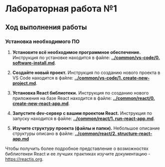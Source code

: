 # Лабораторная работа №1



## Ход выполнения работы
### Установка необходимого ПО
1. **Установите всё необходимое программное обеспечение.**
 Инструкция по установке находится в файле: **[../common/vs-code/0. software-install.md](https://github.com/vinokurov-and/laboratory/blob/main/common/vs-code/0.%20software-install.md)**.

2. **Создайте новый проект.**
Инструкция по созданию нового проекта в VS Code находится в файле: **[../common/vs-code/1. create-new-project.md](https://github.com/vinokurov-and/laboratory/blob/main/common/vs-code/1.%20create-new-project.md)**.

3. **Установка React библиотеки.** 
Инструкция по созданию нового приложения на базе React находится в файле: **[../common/react/0. create-new-react-app.md](https://github.com/vinokurov-and/laboratory/blob/main/common/react/0.%20create-new-react-app.md)**.

4. **Запустите dev-сервер с вашим проектом React.** 
Инструкция по запуску находится в файле: **[../common/react/1. run-react-app.md](https://github.com/vinokurov-and/laboratory/blob/main/common/react/1.%20run-react-app.md)**.

5. **Изучите структуру проекта (файлы и папки).** 
Небольшое описание структуры описано в файле: **[../common/react/2. structure-react-app.md](https://github.com/vinokurov-and/laboratory/blob/main/common/react/2.%20structure-react-app.md)**

Чтобы получить более подробное представление о возможностях библиотекеи React и ее лучших практиках изучите документацию - https://reactjs.org.
